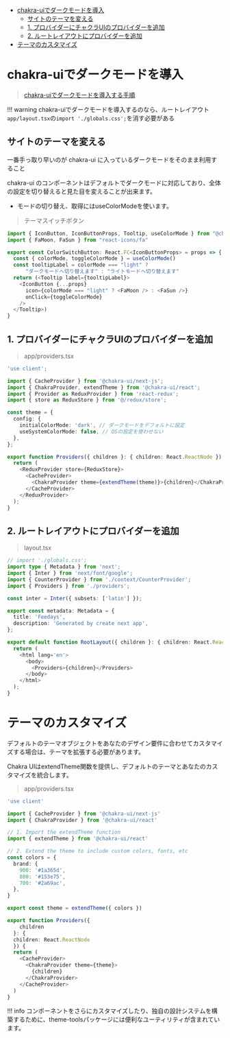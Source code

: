- [chakra-uiでダークモードを導入](#chakra-uiでダークモードを導入)
  - [サイトのテーマを変える](#サイトのテーマを変える)
  - [1. プロバイダーにチャクラUIのプロバイダーを追加](#1-プロバイダーにチャクラuiのプロバイダーを追加)
  - [2. ルートレイアウトにプロバイダーを追加](#2-ルートレイアウトにプロバイダーを追加)
- [テーマのカスタマイズ](#テーマのカスタマイズ)

# chakra-uiでダークモードを導入
>[chakra-uiでダークモードを導入する手順](https://zenn.dev/arusi/articles/629c900de4da2b)

!!! warning chakra-uiでダークモードを導入するのなら、ルートレイアウト`app/layout.tsx`の`import './globals.css';`を消す必要がある

## サイトのテーマを変える
一番手っ取り早いのが chakra-ui に入っているダークモードをそのまま利用すること

chakra-ui のコンポーネントはデフォルトでダークモードに対応しており、全体の設定を切り替えると見た目を変えることが出来ます。
- モードの切り替え、取得にはuseColorModeを使います。
>テーマスイッチボタン
```typescript
import { IconButton, IconButtonProps, Tooltip, useColorMode } from "@chakra-ui/react";
import { FaMoon, FaSun } from "react-icons/fa"

export const ColorSwitchButton: React.FC<IconButtonProps> = props => {
  const { colorMode, toggleColorMode } = useColorMode()
  const tooltipLabel = colorMode === "light" ? 
      "ダークモードへ切り替えます" : "ライトモードへ切り替えます"
  return (<Tooltip label={tooltipLabel}>
    <IconButton {...props}
      icon={colorMode === "light" ? <FaMoon /> : <FaSun />}
      onClick={toggleColorMode}
    />
  </Tooltip>)
}
```
## 1. プロバイダーにチャクラUIのプロバイダーを追加
>app/providers.tsx
```typescript
'use client';

import { CacheProvider } from '@chakra-ui/next-js';
import { ChakraProvider, extendTheme } from '@chakra-ui/react';
import { Provider as ReduxProvider } from 'react-redux';
import { store as ReduxStore } from '@/redux/store';

const theme = {
  config: {
    initialColorMode: 'dark', // ダークモードをデフォルトに設定
    useSystemColorMode: false, // OSの設定を使わせない
  },
};

export function Providers({ children }: { children: React.ReactNode }) {
  return (
    <ReduxProvider store={ReduxStore}>
      <CacheProvider>
        <ChakraProvider theme={extendTheme(theme)}>{children}</ChakraProvider>
      </CacheProvider>
    </ReduxProvider>
  );
}
```
## 2. ルートレイアウトにプロバイダーを追加
>layout.tsx
```typescript
// import './globals.css';
import type { Metadata } from 'next';
import { Inter } from 'next/font/google';
import { CounterProvider } from './context/CounterProvider';
import { Providers } from './providers';

const inter = Inter({ subsets: ['latin'] });

export const metadata: Metadata = {
  title: 'Feedays',
  description: 'Generated by create next app',
};

export default function RootLayout({ children }: { children: React.ReactNode }) {
  return (
    <html lang='en'>
      <body>
        <Providers>{children}</Providers>
      </body>
    </html>
  );
}
```




# テーマのカスタマイズ
デフォルトのテーマオブジェクトをあなたのデザイン要件に合わせてカスタマイズする場合は、テーマを拡張する必要があります。

Chakra UIはextendTheme関数を提供し、デフォルトのテーマとあなたのカスタマイズを統合します。
>app/providers.tsx
```typescript
'use client'

import { CacheProvider } from '@chakra-ui/next-js'
import { ChakraProvider } from '@chakra-ui/react'

// 1. Import the extendTheme function
import { extendTheme } from '@chakra-ui/react'

// 2. Extend the theme to include custom colors, fonts, etc
const colors = {
  brand: {
    900: '#1a365d',
    800: '#153e75',
    700: '#2a69ac',
  },
}

export const theme = extendTheme({ colors })

export function Providers({ 
    children 
  }: { 
  children: React.ReactNode 
  }) {
  return (
    <CacheProvider>
      <ChakraProvider theme={theme}>
        {children}
      </ChakraProvider>
    </CacheProvider>
  )
}
```

!!! info コンポーネントをさらにカスタマイズしたり、独自の設計システムを構築するために、theme-toolsパッケージには便利なユーティリティが含まれています。

